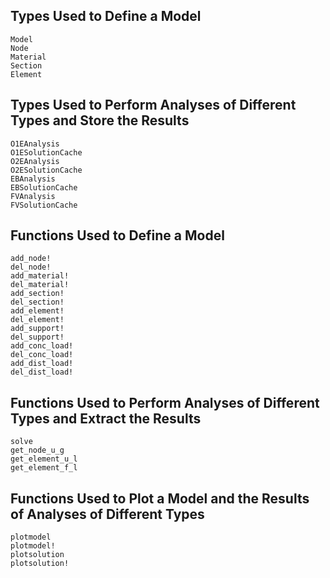 ## Types Used to Define a Model

```@docs
Model
Node
Material
Section
Element
```

## Types Used to Perform Analyses of Different Types and Store the Results

```@docs
O1EAnalysis
O1ESolutionCache
O2EAnalysis
O2ESolutionCache
EBAnalysis
EBSolutionCache
FVAnalysis
FVSolutionCache
```

## Functions Used to Define a Model

```@docs
add_node!
del_node!
add_material!
del_material!
add_section!
del_section!
add_element!
del_element!
add_support!
del_support!
add_conc_load!
del_conc_load!
add_dist_load!
del_dist_load!
```

## Functions Used to Perform Analyses of Different Types and Extract the Results

```@docs
solve
get_node_u_g
get_element_u_l
get_element_f_l
```

## Functions Used to Plot a Model and the Results of Analyses of Different Types

```@docs
plotmodel
plotmodel!
plotsolution
plotsolution!
```